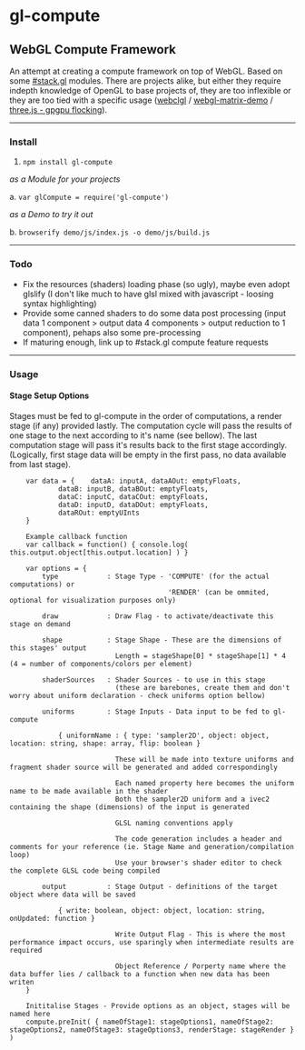# gl-compute

## WebGL Compute Framework

An attempt at creating a compute framework on top of WebGL. Based on some [#stack.gl](http://www.stack.gl) modules. There are projects alike, but either they require indepth knowledge of OpenGL to base projects of, they are too inflexible or they are too tied with a specific usage ([webclgl](https://github.com/stormcolor/webclgl) / [webgl-matrix-demo](https://github.com/watmough/webgl-matrix-demo) / [three.js - gpgpu flocking](http://jabtunes.com/labs/3d/gpuflocking/webgl_gpgpu_flocking6.html)).

****

### Install

1. `npm install gl-compute`

*as a Module for your projects*

a. `var glCompute = require('gl-compute')`

*as a Demo to try it out*

b. `browserify demo/js/index.js -o demo/js/build.js`

****

### Todo

- Fix the resources (shaders) loading phase (so ugly), maybe even adopt glslify (I don't like much to have glsl mixed with javascript - loosing syntax highlighting)
- Provide some canned shaders to do some data post processing (input data 1 component > output data 4 components > output reduction to 1 component), pehaps also some pre-processing
- If maturing enough, link up to #stack.gl compute feature requests

****

### Usage

#### Stage Setup Options

Stages must be fed to gl-compute in the order of computations, a render stage (if any) provided lastly.
The computation cycle will pass the results of one stage to the next according to it's name (see bellow).
The last computation stage will pass it's results back to the first stage accordingly.
(Logically, first stage data will be empty in the first pass, no data available from last stage).

```
	var data = {	dataA: inputA, dataAOut: emptyFloats,
			dataB: inputB, dataBOut: emptyFloats,
			dataC: inputC, dataCOut: emptyFloats,
			dataD: inputD, dataDOut: emptyFloats,
			dataROut: emptyUInts
	}
	
	Example callback function
	var callback = function() { console.log( this.output.object[this.output.location] ) }
	
	var options = {
		type			: Stage Type - 'COMPUTE' (for the actual computations) or
									   'RENDER' (can be ommited, optional for visualization purposes only)

		draw			: Draw Flag - to activate/deactivate this stage on demand
		
		shape			: Stage Shape - These are the dimensions of this stages' output
						  Length = stageShape[0] * stageShape[1] * 4 (4 = number of components/colors per element)

		shaderSources	: Shader Sources - to use in this stage
						  (these are barebones, create them and don't worry about uniform declaration - check uniforms option bellow)

		uniforms		: Stage Inputs - Data input to be fed to gl-compute
		
			{ uniformName : { type: 'sampler2D', object: object, location: string, shape: array, flip: boolean }
			
						  These will be made into texture uniforms and fragment shader source will be generated and added correspondingly
						  
						  Each named property here becomes the uniform name to be made available in the shader
						  Both the sampler2D uniform and a ivec2 containing the shape (dimensions) of the input is generated
						  						  
						  GLSL naming conventions apply
						  
						  The code generation includes a header and comments for your reference (ie. Stage Name and generation/compilation loop)
						  Use your browser's shader editor to check the complete GLSL code being compiled

		output			: Stage Output - definitions of the target object where data will be saved
		
			{ write: boolean, object: object, location: string, onUpdated: function }
			
						  Write Output Flag - This is where the most performance impact occurs, use sparingly when intermediate results are required
		
						  Object Reference / Porperty name where the data buffer lies / callback to a function when new data has been writen
	}
	
	Inititalise Stages - Provide options as an object, stages will be named here	
	compute.preInit( { nameOfStage1: stageOptions1, nameOfStage2: stageOptions2, nameOfStage3: stageOptions3, renderStage: stageRender } )
```
